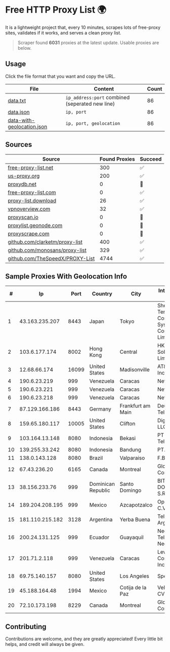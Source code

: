 
# Free HTTP Proxy List 🌍

It is a lightweight project that, every 10 minutes, scrapes lots of free-proxy sites, validates if it works, and serves a clean proxy list.


> Scraper found **6031** proxies at the latest update. Usable proxies are below.

## Usage

Click the file format that you want and copy the URL.


|File|Content|Count|
|----|-------|-----|
|[data.txt](https://raw.githubusercontent.com/themiralay/Proxy-List-World/master/data.txt)|`ip_address:port` combined (seperated new line)|86|
|[data.json](https://raw.githubusercontent.com/themiralay/Proxy-List-World/master/data.json)|`ip, port`|86|
|[data-with-geolocation.json](https://raw.githubusercontent.com/themiralay/Proxy-List-World/master/data-with-geolocation.json)|`ip, port, geolocation`|86|

## Sources

|Source|Found Proxies|Succeed|
|------|-------------|-------|
|[free-proxy-list.net](https://free-proxy-list.net)|300|✅|
|[us-proxy.org](https://www.us-proxy.org)|200|✅|
|[proxydb.net](http://proxydb.net)|0|🚫|
|[free-proxy-list.com](https://free-proxy-list.com/?page=&port=&type%5B%5D=http&type%5B%5D=https&up_time=0&search=Search)|0|✅|
|[proxy-list.download](https://www.proxy-list.download/HTTP)|26|✅|
|[vpnoverview.com](https://vpnoverview.com/privacy/anonymous-browsing/free-proxy-servers)|32|✅|
|[proxyscan.io](https://www.proxyscan.io)|0|🚫|
|[proxylist.geonode.com](https://proxylist.geonode.com/api/proxy-list?limit=300&page=1&sort_by=lastChecked&sort_type=desc&protocols=http,https)|0|🚫|
|[proxyscrape.com](https://api.proxyscrape.com/v2/?request=displayproxies&protocol=http&timeout=10000&country=all&ssl=all&anonymity=all)|0|🚫|
|[github.com/clarketm/proxy-list](https://raw.githubusercontent.com/clarketm/proxy-list/master/proxy-list-raw.txt)|400|✅|
|[github.com/monosans/proxy-list](https://raw.githubusercontent.com/monosans/proxy-list/main/proxies/http.txt)|329|✅|
|[github.com/TheSpeedX/PROXY-List](https://raw.githubusercontent.com/TheSpeedX/PROXY-List/master/http.txt)|4744|✅|


## Sample Proxies With Geolocation Info

|#|Ip|Port|Country|City|Internet Service Provider|
|-|--|----|-------|----|-------------------------|
|1|43.163.235.207|8443|Japan|Tokyo|Shenzhen Tencent Computer Systems Company Limited|
|2|103.6.177.174|8002|Hong Kong|Central|HKBN Enterprise Solutions HK Limited|
|3|12.68.66.174|16099|United States|Madisonville|AT&T Services, Inc.|
|4|190.6.23.219|999|Venezuela|Caracas|Net Uno|
|5|190.6.23.221|999|Venezuela|Caracas|Net Uno|
|6|190.6.23.218|999|Venezuela|Caracas|Net Uno|
|7|87.129.166.186|8443|Germany|Frankfurt am Main|Deutsche Telekom AG|
|8|159.65.180.117|10005|United States|Clifton|DigitalOcean, LLC|
|9|103.164.13.148|8080|Indonesia|Bekasi|PT Milenial Inti Telekomunikasi|
|10|139.255.33.242|8080|Indonesia|Bandung|PT. LINKNET|
|11|138.0.143.128|8080|Brazil|Valparaiso|F.B. BABETO ME|
|12|67.43.236.20|6165|Canada|Montreal|GloboTech Communications|
|13|38.156.233.76|999|Dominican Republic|Santo Domingo|BITNET DOMINICANA, S.R.L.|
|14|189.204.208.195|999|Mexico|Azcapotzalco|Operbes, S.A. de C.V.|
|15|181.110.215.182|3128|Argentina|Yerba Buena|Telecom Argentina S.A.|
|16|200.24.131.125|999|Ecuador|Guayaquil|Negocios Y Telefonia Nedetel S.A|
|17|201.71.2.118|999|Venezuela|Caracas|Level 3 Communications, Inc.|
|18|69.75.140.157|8080|United States|Los Angeles|Spectrum|
|19|45.188.164.48|1994|Mexico|Cotija de la Paz|Velocom SA De CV|
|20|72.10.173.198|8229|Canada|Montreal|GloboTech Communications|



## Contributing

Contributions are welcome, and they are greatly appreciated! Every
little bit helps, and credit will always be given.

